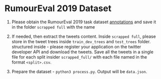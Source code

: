 # RumourEval 2019 Dataset

1. Please obtain the RumourEval 2019 task dataset [annotations](https://alt.qcri.org/semeval2017/task8/index.php?id=data-and-tools) and save it in the folder `scrapped full` with the name

2. If needed, then extract the tweets content. Inside `scrapped full`, please store in the tweet trees inside `train_dev_trees` and `test_trees` folder.  structured inside - please register your application on the twitter developer API and download the tweets. Save all the tweets in a single file for each split insider `scrapped_full/` with each file named in the format `<split>.csv`.

3. Prepare the dataset - `python3 process.py`. Output will be `data.json`.



